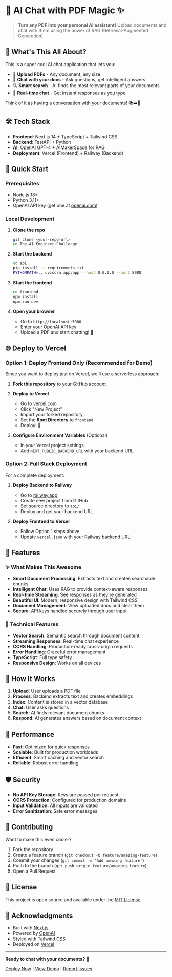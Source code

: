 # 🤖 AI Chat with PDF Magic ✨

> **Turn any PDF into your personal AI assistant!** Upload documents and chat with them using the power of RAG (Retrieval-Augmented Generation).

## 🚀 What's This All About?

This is a super cool AI chat application that lets you:
- 📄 **Upload PDFs** - Any document, any size
- 🧠 **Chat with your docs** - Ask questions, get intelligent answers
- 🔍 **Smart search** - AI finds the most relevant parts of your documents
- 💬 **Real-time chat** - Get instant responses as you type

Think of it as having a conversation with your documents! 📚➡️🤖

## 🛠️ Tech Stack

- **Frontend**: Next.js 14 + TypeScript + Tailwind CSS
- **Backend**: FastAPI + Python
- **AI**: OpenAI GPT-4 + AIMakerSpace for RAG
- **Deployment**: Vercel (Frontend) + Railway (Backend)

## 🎯 Quick Start

### Prerequisites
- Node.js 18+ 
- Python 3.11+
- OpenAI API key (get one at [openai.com](https://openai.com))

### Local Development

1. **Clone the repo**
   ```bash
   git clone <your-repo-url>
   cd The-AI-Engineer-Challenge
   ```

2. **Start the backend**
   ```bash
   cd api
   pip install -r requirements.txt
   PYTHONPATH=.. uvicorn app:app --host 0.0.0.0 --port 8000
   ```

3. **Start the frontend**
   ```bash
   cd frontend
   npm install
   npm run dev
   ```

4. **Open your browser**
   - Go to `http://localhost:3000`
   - Enter your OpenAI API key
   - Upload a PDF and start chatting! 🎉

## 🌐 Deploy to Vercel

### Option 1: Deploy Frontend Only (Recommended for Demo)

Since you want to deploy just on Vercel, we'll use a serverless approach:

1. **Fork this repository** to your GitHub account

2. **Deploy to Vercel**
   - Go to [vercel.com](https://vercel.com)
   - Click "New Project"
   - Import your forked repository
   - Set the **Root Directory** to `frontend`
   - Deploy! 🚀

3. **Configure Environment Variables** (Optional)
   - In your Vercel project settings
   - Add `NEXT_PUBLIC_BACKEND_URL` with your backend URL

### Option 2: Full Stack Deployment

For a complete deployment:

1. **Deploy Backend to Railway**
   - Go to [railway.app](https://railway.app)
   - Create new project from GitHub
   - Set source directory to `api/`
   - Deploy and get your backend URL

2. **Deploy Frontend to Vercel**
   - Follow Option 1 steps above
   - Update `vercel.json` with your Railway backend URL

## 🎨 Features

### ✨ What Makes This Awesome

- **Smart Document Processing**: Extracts text and creates searchable chunks
- **Intelligent Chat**: Uses RAG to provide context-aware responses
- **Real-time Streaming**: See responses as they're generated
- **Beautiful UI**: Modern, responsive design with Tailwind CSS
- **Document Management**: View uploaded docs and clear them
- **Secure**: API keys handled securely through user input

### 🔧 Technical Features

- **Vector Search**: Semantic search through document content
- **Streaming Responses**: Real-time chat experience
- **CORS Handling**: Production-ready cross-origin requests
- **Error Handling**: Graceful error management
- **TypeScript**: Full type safety
- **Responsive Design**: Works on all devices

## 🎯 How It Works

1. **Upload**: User uploads a PDF file
2. **Process**: Backend extracts text and creates embeddings
3. **Index**: Content is stored in a vector database
4. **Chat**: User asks questions
5. **Search**: AI finds relevant document chunks
6. **Respond**: AI generates answers based on document context

## 🚀 Performance

- **Fast**: Optimized for quick responses
- **Scalable**: Built for production workloads
- **Efficient**: Smart caching and vector search
- **Reliable**: Robust error handling

## 🛡️ Security

- **No API Key Storage**: Keys are passed per request
- **CORS Protection**: Configured for production domains
- **Input Validation**: All inputs are validated
- **Error Sanitization**: Safe error messages

## 🤝 Contributing

Want to make this even cooler? 

1. Fork the repository
2. Create a feature branch (`git checkout -b feature/amazing-feature`)
3. Commit your changes (`git commit -m 'Add amazing feature'`)
4. Push to the branch (`git push origin feature/amazing-feature`)
5. Open a Pull Request

## 📝 License

This project is open source and available under the [MIT License](LICENSE).

## 🙏 Acknowledgments

- Built with [Next.js](https://nextjs.org/)
- Powered by [OpenAI](https://openai.com/)
- Styled with [Tailwind CSS](https://tailwindcss.com/)
- Deployed on [Vercel](https://vercel.com/)

---

**Ready to chat with your documents?** 🚀

[Deploy Now](https://vercel.com) | [View Demo](your-demo-url) | [Report Issues](your-issues-url) 